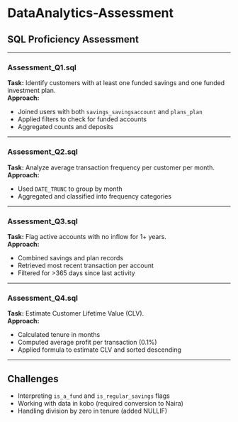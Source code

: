 # DataAnalytics-Assessment
## SQL Proficiency Assessment

---

### Assessment_Q1.sql
**Task:** Identify customers with at least one funded savings and one funded investment plan.  
**Approach:**  
- Joined users with both `savings_savingsaccount` and `plans_plan`
- Applied filters to check for funded accounts
- Aggregated counts and deposits

---

### Assessment_Q2.sql
**Task:** Analyze average transaction frequency per customer per month.  
**Approach:**  
- Used `DATE_TRUNC` to group by month
- Aggregated and classified into frequency categories

---

### Assessment_Q3.sql
**Task:** Flag active accounts with no inflow for 1+ years.  
**Approach:**  
- Combined savings and plan records
- Retrieved most recent transaction per account
- Filtered for >365 days since last activity

---

### Assessment_Q4.sql
**Task:** Estimate Customer Lifetime Value (CLV).  
**Approach:**  
- Calculated tenure in months
- Computed average profit per transaction (0.1%)
- Applied formula to estimate CLV and sorted descending

---

## Challenges
- Interpreting `is_a_fund` and `is_regular_savings` flags
- Working with data in kobo (required conversion to Naira)
- Handling division by zero in tenure (added NULLIF)
